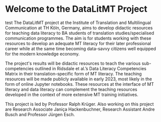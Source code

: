# Welcome to the DataLitMT Project

test
The DataLitMT project at the Institute of Translation and Multilingual Communication at TH Köln, Germany, aims to develop didactic resources for teaching data literacy to BA students of translation studies/specialised communication programmes. The aim is for students working with these resources to develop an adequate MT literacy for their later professional career while at the same time becoming data-savvy citizens well equipped for the modern knowledge economy.

The project's results will be didactic resources to teach the various sub-competencies outlined in Ridsdale et al.’s Data Literacy Competencies Matrix in their translation-specific form of MT literacy. The teaching resources will be made publicly available in early 2023, most likely in the form of online Jupyter notebooks. These resources at the interface of MT literacy and data literacy can complement the teaching resources developed in the context of more extensive MT training initiatives.

This project is led by Professor Ralph Krüger. Also working on this project are Research Associate Janiça Hackenbuchner, Research Assistant Andre Busch and Professor Jürgen Esch.